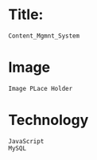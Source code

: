 # Title:
    Content_Mgmnt_System

# Image
    Image PLace Holder

# Technology 
    JavaScript
    MySQL


